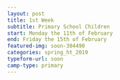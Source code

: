 ```yaml
---
layout: post
title: 1st Week
subtitle: Primary School Children
start: Monday the 11th of February 
end: Friday the 15th of February
featured-img: soon-304490
categories: spring_ht_2019
typeform-url: soon
camp-type: primary
---
```

